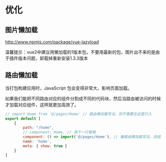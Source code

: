 # 优化

## 图片懒加载

http://www.npmjs.com/package/vue-lazyload

温馨提示：vue2中建议用懒加载的1版本包，不要用最新的包，图片出不来的是由于插件版本问题，卸载掉重新安装1.3.3版本

## 路由懒加载

当打包构建应用时，JavaScript 包会变得非常大，影响页面加载。

如果我们能把不同路由对应的组件分割成不同的代码块，然后当路由被访问的时候才加载对应组件，这样就更加高效了。

```js
// import Home from '@/pages/Home' // 路由懒加载写法，则不需要在这里引入
export default [
    {
        path: "/home",
        // component: Home, // 用下一行替换
        component: () => import('@/pages/Home'), // 🟢路由懒加载写法，该组件会被延迟加载，推荐这样写
        name: 'home',
        meta: { show: true }
    }
]
```

